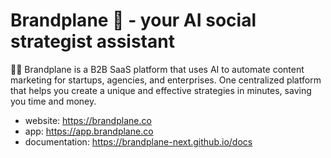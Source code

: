 # Brandplane 👋 - your AI social strategist assistant

🙋‍♀️ Brandplane is a B2B SaaS platform that uses AI to automate content marketing for startups, agencies, and enterprises. One centralized platform that helps you create a unique and effective strategies in minutes, saving you time and money.

- website: https://brandplane.co
- app: https://app.brandplane.co
- documentation: https://brandplane-next.github.io/docs

